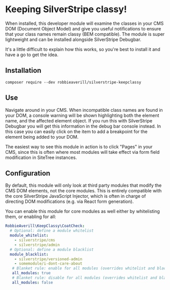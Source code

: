# Keeping SilverStripe classy!

When installed, this developer module will examine the classes in your CMS DOM (Document Object Model) and give you
useful notifications to ensure that your class names remain classy (BEM compatible). The module is super lightweight and
can be installed alongside SilverStripe Debugbar.

It's a little difficult to explain how this works, so you're best to install it and have a go to get the idea.

## Installation

```
composer require --dev robbieaverill/silverstripe-keepclassy
``` 

## Use

Navigate around in your CMS. When incompatible class names are found in your DOM, a console warning will be
shown highlighting both the element name, and the affected element object. If you run this with SilverStripe Debugbar
you will get this information in the debug bar console instead. In this case you can easily click on the item to add
a breakpoint for the element being added to your DOM.

The easiest way to see this module in action is to click "Pages" in your CMS, since this is often where most modules
will take effect via form field modification in SiteTree instances.

## Configuration

By default, this module will only look at third party modules that modify the CMS DOM elements, not the core modules.
This is entirely compatible with the core SilverStripe JavaScript Injector, which is often in charge of directing DOM
modifications (e.g. via React form generation).

You can enable this module for core modules as well either by whitelisting them, or enabling for all:

```yaml
RobbieAverill\KeepClassy\CoatCheck:
  # Optional: define a module whitelist
  module_whitelist:
    - silverstripe/cms
    - silverstripe/admin
  # Optional: define a module blacklist
  module_blacklist:
    - silverstripe/versioned-admin
    - somemodule/i-dont-care-about
   # Blanket rule: enable for all modules (overrides whitelist and blacklist configuration)
   all_modules: true
   # Blanket rule: disable for all modules (overrides whitelist and blacklist configuration)
   all_modules: false
```


